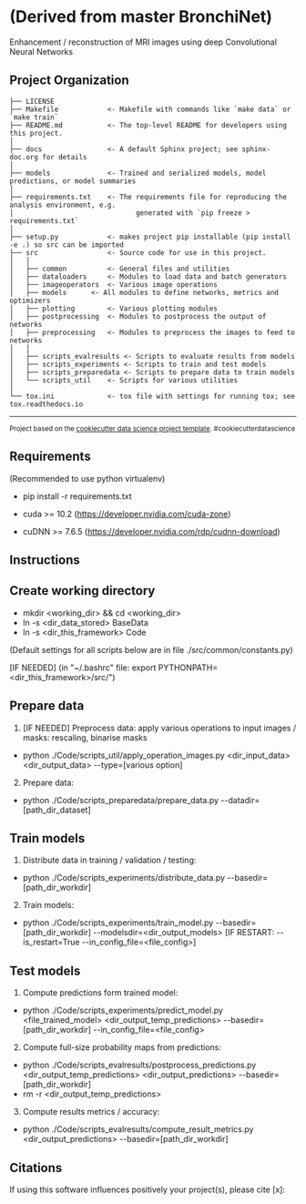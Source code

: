(Derived from master BronchiNet)
================================

Enhancement / reconstruction of MRI images using deep Convolutional Neural Networks

Project Organization
------------

    ├── LICENSE
    ├── Makefile           	<- Makefile with commands like `make data` or `make train`
    ├── README.md          	<- The top-level README for developers using this project.
    │
    ├── docs               	<- A default Sphinx project; see sphinx-doc.org for details
    │
    ├── models             	<- Trained and serialized models, model predictions, or model summaries
    │
    ├── requirements.txt   	<- The requirements file for reproducing the analysis environment, e.g.
    │                         	   generated with `pip freeze > requirements.txt`
    │
    ├── setup.py           	<- makes project pip installable (pip install -e .) so src can be imported
    ├── src         	   	<- Source code for use in this project.
    │   │
    │   ├── common         	<- General files and utilities
    │   ├── dataloaders    	<- Modules to load data and batch generators
    │   ├── imageoperators 	<- Various image operations
    │   ├── models 	   	<- All modules to define networks, metrics and optimizers
    │   ├── plotting       	<- Various plotting modules
    │   ├── postprocessing 	<- Modules to postprocess the output of networks
    │   ├── preprocessing  	<- Modules to preprocess the images to feed to networks
    │   │
    │   ├── scripts_evalresults	<- Scripts to evaluate results from models
    │   ├── scripts_experiments	<- Scripts to train and test models
    │   ├── scripts_preparedata	<- Scripts to prepare data to train models
    │   └── scripts_util	<- Scripts for various utilities
    │
    └── tox.ini            	<- tox file with settings for running tox; see tox.readthedocs.io


------------

<p><small>Project based on the <a target="_blank" href="https://drivendata.github.io/cookiecutter-data-science/">cookiecutter data science project template</a>. #cookiecutterdatascience</small></p>

Requirements
------------

(Recommended to use python virtualenv)
- pip install -r requirements.txt

- cuda >= 10.2 (https://developer.nvidia.com/cuda-zone)
- cuDNN >= 7.6.5 (https://developer.nvidia.com/rdp/cudnn-download)

Instructions
------------

Create working directory
------------

- mkdir <working_dir> && cd <working_dir>
- ln -s <dir_data_stored> BaseData
- ln -s <dir_this_framework> Code

(Default settings for all scripts below are in file ./src/common/constants.py)

[IF NEEDED] (in "~/.bashrc" file: export PYTHONPATH=<dir_this_framework>/src/")

Prepare data
------------

1) [IF NEEDED] Preprocess data: apply various operations to input images / masks: rescaling, binarise masks
- python ./Code/scripts_util/apply_operation_images.py <dir_input_data> <dir_output_data> --type=[various option]

2) Prepare data:
- python ./Code/scripts_preparedata/prepare_data.py --datadir=[path_dir_dataset]

Train models
------------

1) Distribute data in training / validation / testing:
- python ./Code/scripts_experiments/distribute_data.py --basedir=[path_dir_workdir]

2) Train models:
- python ./Code/scripts_experiments/train_model.py --basedir=[path_dir_workdir] --modelsdir=<dir_output_models> [IF RESTART: --is_restart=True --in_config_file=<file_config>]

Test models
------------

1) Compute predictions form trained model:
- python ./Code/scripts_experiments/predict_model.py <file_trained_model> <dir_output_temp_predictions> --basedir=[path_dir_workdir] --in_config_file=<file_config>

2) Compute full-size probability maps from predictions:
- python ./Code/scripts_evalresults/postprocess_predictions.py <dir_output_temp_predictions> <dir_output_predictions> --basedir=[path_dir_workdir]
- rm -r <dir_output_temp_predictions>

3) Compute results metrics / accuracy:
- python ./Code/scripts_evalresults/compute_result_metrics.py <dir_output_predictions> --basedir=[path_dir_workdir]

Citations
------------

If using this software influences positively your project(s), please cite [x]:
